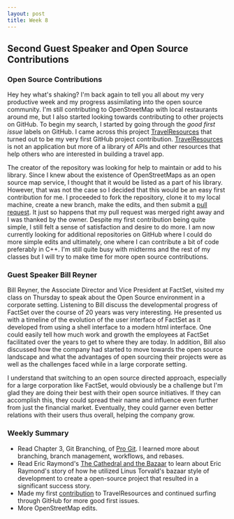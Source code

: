 ```yaml
---
layout: post
title: Week 8
---
```


## Second Guest Speaker and Open Source Contributions
### Open Source Contributions

Hey hey what's shaking? I'm back again to tell you all about my very productive week and my progress assimilating into the open source community. I'm still contributing to OpenStreetMap with local restaurants around me, but I also started looking towards contributing to other projects on GitHub. To begin my search, I started by going through the *good first issue* labels on GitHub. I came across this project [TravelResources](https://github.com/unseen1980/TravelResources) that turned out to be my very first GitHub project contribution. [TravelResources](https://github.com/unseen1980/TravelResources) is not an application but more of a library of APIs and other resources that help others who are interested in building a travel app. 

The creator of the repository was looking for help to maintain or add to his library. Since I knew about the existence of OpenStreetMaps as an open source map service, I thought that it would be listed as a part of his library. However, that was not the case so I decided that this would be an easy first contribution for me. I proceeded to fork the repository, clone it to my local machine, create a new branch, make the edits, and then submit a [pull request](https://github.com/unseen1980/TravelResources/pull/25). It just so happens that my pull request was merged right away and I was thanked by the owner. Despite my first contribution being quite simple, I still felt a sense of satisfaction and desire to do more. I am now currently looking for additional repositories on GitHub where I could do more simple edits and ultimately, one where I can contribute a bit of code preferably in C++. I'm still quite busy with midterms and the rest of my classes but I will try to make time for more open source contributions.
  
### Guest Speaker Bill Reyner
Bill Reyner, the Associate Director and Vice President at FactSet, visited my class on Thursday to speak about the Open Source environment in a corporate setting. Listening to Bill discuss the developmental progress of FactSet over the course of 20 years was very interesting. He presented us with a timeline of the evolution of the user interface of FactSet as it developed from using a shell interface to a modern html interface. One could easily tell how much work and growth the employees at FactSet facilitated over the years to get to where they are today. In addition, Bill also discussed how the company had started to move towards the open source landscape and what the advantages of open sourcing their projects were as well as the challenges faced while in a large corporate setting. 

I understand that switching to an open source directed approach, especially for a large corporation like FactSet, would obviously be a challenge but I'm glad they are doing their best with their open source initiatives. If they can accomplish this, they could spread their name and influence even further from just the financial market. Eventually, they could garner even better relations with their users thus overall, helping the company grow.  
  
### Weekly Summary
  * Read Chapter 3, Git Branching, of [Pro Git](https://git-scm.com/book/en/v2). I learned more about branching, branch management, workflows, and rebases.
  * Read Eric Raymond's [The Cathedral and the Bazaar](http://www.catb.org/~esr/writings/cathedral-bazaar/cathedral-bazaar/index.html) to learn about Eric Raymond's story of how he utilized Linus Torvald's bazaar style of development to create a open-source project that resulted in a significant success story.
  * Made my first [contribution](https://github.com/unseen1980/TravelResources/pull/25) to TravelResources and continued surfing through GitHub for more good first issues.
  * More OpenStreetMap edits.
